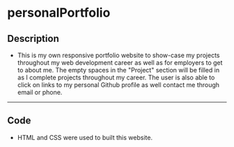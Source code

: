 # personalPortfolio

## Description

* This is my own responsive portfolio website to show-case my projects throughout my web development career as well as for employers to get to about me. The empty spaces in the "Project" section will be filled in as I complete projects throughout my career. The user is also able to click on links to my personal Github profile as well contact me through email or phone.
---

## Code

* HTML and CSS were used to built this website.